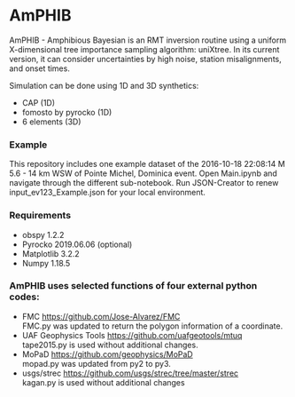 # AmPHIB

AmPHIB - Amphibious Bayesian is an RMT inversion routine using a uniform X-dimensional tree importance sampling algorithm: uniXtree.
In its current version, it can consider uncertainties by high noise, station misalignments, and onset times.

Simulation can be done using 1D and 3D synthetics:
- CAP (1D)
- fomosto by pyrocko (1D)
- 6 elements (3D)

### Example    
This repository includes one example dataset
of the 2016-10-18 22:08:14 M 5.6 - 14 km WSW of Pointe Michel, Dominica event.
Open Main.ipynb and navigate through the different sub-notebook. 
Run JSON-Creator to renew input_ev123_Example.json for your local environment.


### Requirements
- obspy 1.2.2         
- Pyrocko 2019.06.06 (optional)     
- Matplotlib 3.2.2       
- Numpy 1.18.5        


### AmPHIB uses selected functions of four external python codes:
- FMC https://github.com/Jose-Alvarez/FMC                
  FMC.py was updated to return the polygon information of a coordinate.       
- UAF Geophysics Tools https://github.com/uafgeotools/mtuq               
  tape2015.py is used without additional changes.             
- MoPaD https://github.com/geophysics/MoPaD            
  mopad.py was updated from py2 to py3.             
- usgs/strec https://github.com/usgs/strec/tree/master/strec           
  kagan.py is used without additional changes             

